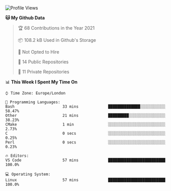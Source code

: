 <!--START_SECTION:waka-->
![Profile Views](http://img.shields.io/badge/Profile%20Views-0-blue)

**🐱 My Github Data** 

> 🏆 68 Contributions in the Year 2021
 > 
> 📦 108.2 kB Used in Github's Storage 
 > 
> 🚫 Not Opted to Hire
 > 
> 📜 14 Public Repositories 
 > 
> 🔑 11 Private Repositories  
 > 
📊 **This Week I Spent My Time On** 

```text
⌚︎ Time Zone: Europe/London

💬 Programming Languages: 
Bash                     33 mins             ██████████████░░░░░░░░░░░   58.47% 
Other                    21 mins             █████████░░░░░░░░░░░░░░░░   38.23% 
CMake                    1 min               ░░░░░░░░░░░░░░░░░░░░░░░░░   2.73% 
C                        0 secs              ░░░░░░░░░░░░░░░░░░░░░░░░░   0.25% 
Perl                     0 secs              ░░░░░░░░░░░░░░░░░░░░░░░░░   0.23%

🔥 Editors: 
VS Code                  57 mins             █████████████████████████   100.0%

💻 Operating System: 
Linux                    57 mins             █████████████████████████   100.0%

```


<!--END_SECTION:waka-->
